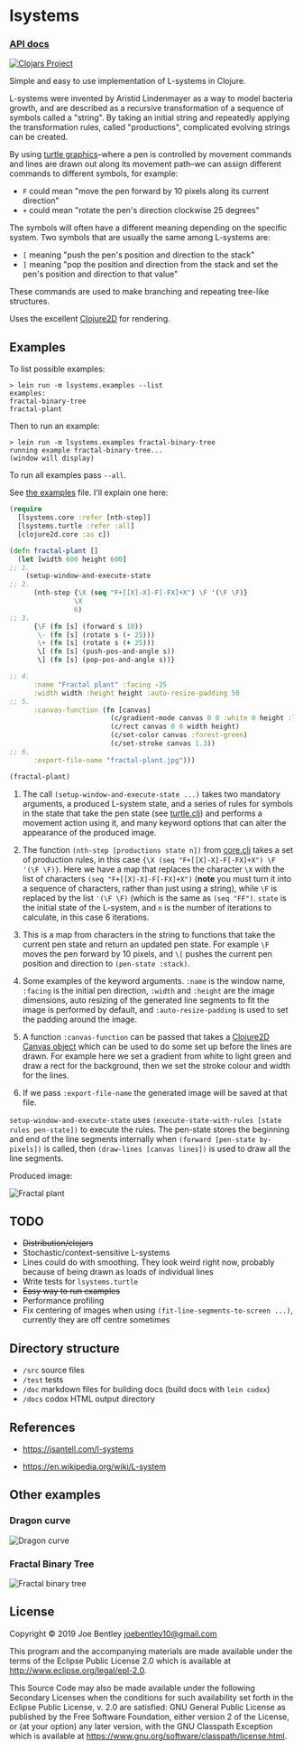 # lsystems

### [API docs](https://joebentley.github.io/lsystems/)

[![Clojars Project](https://img.shields.io/clojars/v/lsystems.svg)](https://clojars.org/lsystems)

Simple and easy to use implementation of L-systems in Clojure.

L-systems were invented by Aristid Lindenmayer as a way to model bacteria growth,
and are described as a recursive transformation of a sequence of symbols called a "string".
By taking an initial string and repeatedly applying the transformation rules, called
"productions", complicated evolving strings can be created.

By using [turtle graphics](https://en.wikipedia.org/wiki/Turtle_graphics)–where a pen
is controlled by movement commands and lines are drawn out along its movement path–we
can assign different commands to different symbols, for example:

* `F` could mean "move the pen forward by 10 pixels along its current direction"
* `+` could mean "rotate the pen's direction clockwise 25 degrees"

The symbols will often have a different meaning depending on the specific system. Two
symbols that are usually the same among L-systems are:

* `[` meaning "push the pen's position and direction to the stack"
* `]` meaning "pop the position and direction from the stack
and set the pen's position and direction to that value"

These commands are used to make branching and repeating tree-like structures.

Uses the excellent [Clojure2D](https://github.com/Clojure2D/clojure2d) for rendering.

## Examples

To list possible examples:

```
> lein run -m lsystems.examples --list
examples:
fractal-binary-tree
fractal-plant
```

Then to run an example:

```
> lein run -m lsystems.examples fractal-binary-tree
running example fractal-binary-tree...
(window will display)
```

To run all examples pass `--all`.

See [the examples](./src/lsystems/examples.clj) file. I'll explain one here:

```clojure
(require
  [lsystems.core :refer [nth-step]]
  [lsystems.turtle :refer :all]
  [clojure2d.core :as c])

(defn fractal-plant []
  (let [width 600 height 600]
;; 1.
    (setup-window-and-execute-state
;; 2.
      (nth-step {\X (seq "F+[[X]-X]-F[-FX]+X") \F '(\F \F)}
                \X
                6)
;; 3.
      {\F (fn [s] (forward s 10))
       \- (fn [s] (rotate s (- 25)))
       \+ (fn [s] (rotate s (+ 25)))
       \[ (fn [s] (push-pos-and-angle s))
       \] (fn [s] (pop-pos-and-angle s))}

;; 4.
      :name "Fractal plant" :facing -25
      :width width :height height :auto-resize-padding 50
;; 5.
      :canvas-function (fn [canvas]
                         (c/gradient-mode canvas 0 0 :white 0 height :light-green)
                         (c/rect canvas 0 0 width height)
                         (c/set-color canvas :forest-green)
                         (c/set-stroke canvas 1.3))
;; 6.
      :export-file-name "fractal-plant.jpg")))

(fractal-plant)
```

1. The call `(setup-window-and-execute-state ...)` takes two mandatory arguments,
 a produced L-system state, and a series of rules for symbols in the state that take
 the pen state (see [turtle.clj](./src/lsystems/turtle.clj))
 and performs a movement action using it,
 and many keyword options that can alter the appearance of the produced image. 

2. The function `(nth-step [productions state n])` from [core.clj](./src/lsystems/core.clj)
 takes a set of production rules, in this case `{\X (seq "F+[[X]-X]-F[-FX]+X") \F '(\F \F)}`.
 Here we have a map that replaces the character `\X` with the list of characters
 `(seq "F+[[X]-X]-F[-FX]+X")` (**note** you must turn it into a sequence of characters,
 rather than just using a string), while `\F` is replaced by the list `'(\F \F)` (which is the
 same as `(seq "FF")`. `state` is the initial state of the L-system, and `n` is the number
 of iterations to calculate, in this case 6 iterations.
 
3. This is a map from characters in the string to functions that take the current pen state
 and return an updated pen state. For example `\F` moves the pen forward by 10 pixels,
 and `\[` pushes the current pen position and direction to `(pen-state :stack)`.

4. Some examples of the keyword arguments. `:name` is the window name,
 `:facing` is the initial pen direction, `:width` and `:height` are the image dimensions,
 auto resizing of the generated line segments to fit the image is performed by default, and
 `:auto-resize-padding` is used to set the padding around the image.
 
5. A function `:canvas-function` can be passed that takes a
 [Clojure2D Canvas object](https://clojure2d.github.io/clojure2d/docs/codox/clojure2d.core.html)
 which can be used to do some set up before the lines are drawn. For example here we set a gradient
 from white to light green and draw a rect for the background, then we set the stroke
 colour and width for the lines. 

6. If we pass `:export-file-name` the generated image will be saved at that file.

`setup-window-and-execute-state` uses `(execute-state-with-rules [state rules pen-state])`
to execute the rules. The pen-state stores the beginning and end of the line segments
internally when `(forward [pen-state by-pixels])` is called, then `(draw-lines [canvas lines])`
is used to draw all the line segments.

Produced image:

![Fractal plant](./example-renders/fractal-plant.jpg)

## TODO

* ~~Distribution/clojars~~
* Stochastic/context-sensitive L-systems
* Lines could do with smoothing. They look weird right now, probably because of being drawn as loads of individual lines
* Write tests for `lsystems.turtle`
* ~~Easy way to run examples~~
* Performance profiling
* Fix centering of images when using `(fit-line-segments-to-screen ...)`, currently they are off centre sometimes

## Directory structure

* `/src` source files
* `/test` tests
* `/doc` markdown files for building docs (build docs with `lein codox`)
* `/docs` codox HTML output directory

## References

* https://jsantell.com/l-systems

* https://en.wikipedia.org/wiki/L-system

## Other examples

### Dragon curve

![Dragon curve](./example-renders/dragon-curve.jpg)

### Fractal Binary Tree

![Fractal binary tree](./example-renders/fractal-binary-tree.jpg)

## License

Copyright © 2019 Joe Bentley joebentley10@gmail.com

This program and the accompanying materials are made available under the
terms of the Eclipse Public License 2.0 which is available at
http://www.eclipse.org/legal/epl-2.0.

This Source Code may also be made available under the following Secondary
Licenses when the conditions for such availability set forth in the Eclipse
Public License, v. 2.0 are satisfied: GNU General Public License as published by
the Free Software Foundation, either version 2 of the License, or (at your
option) any later version, with the GNU Classpath Exception which is available
at https://www.gnu.org/software/classpath/license.html.
